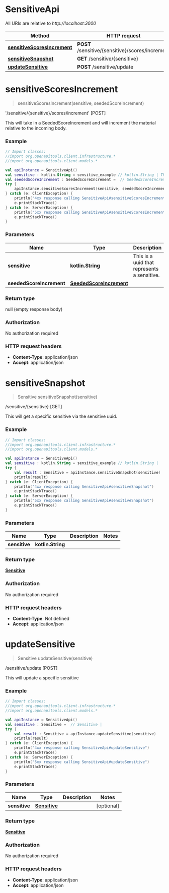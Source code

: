 # SensitiveApi

All URIs are relative to *http://localhost:3000*

Method | HTTP request | Description
------------- | ------------- | -------------
[**sensitiveScoresIncrement**](SensitiveApi.md#sensitiveScoresIncrement) | **POST** /sensitive/{sensitive}/scores/increment | &#39;/sensitive/{sensitive}/scores/increment&#39; [POST]
[**sensitiveSnapshot**](SensitiveApi.md#sensitiveSnapshot) | **GET** /sensitive/{sensitive} | /sensitive/{sensitive} [GET]
[**updateSensitive**](SensitiveApi.md#updateSensitive) | **POST** /sensitive/update | /sensitive/update [POST]


<a name="sensitiveScoresIncrement"></a>
# **sensitiveScoresIncrement**
> sensitiveScoresIncrement(sensitive, seededScoreIncrement)

&#39;/sensitive/{sensitive}/scores/increment&#39; [POST]

This will take in a SeededScoreIncrement and will increment the material relative to the incoming body.

### Example
```kotlin
// Import classes:
//import org.openapitools.client.infrastructure.*
//import org.openapitools.client.models.*

val apiInstance = SensitiveApi()
val sensitive : kotlin.String = sensitive_example // kotlin.String | This is a uuid that represents a sensitive.
val seededScoreIncrement : SeededScoreIncrement =  // SeededScoreIncrement | 
try {
    apiInstance.sensitiveScoresIncrement(sensitive, seededScoreIncrement)
} catch (e: ClientException) {
    println("4xx response calling SensitiveApi#sensitiveScoresIncrement")
    e.printStackTrace()
} catch (e: ServerException) {
    println("5xx response calling SensitiveApi#sensitiveScoresIncrement")
    e.printStackTrace()
}
```

### Parameters

Name | Type | Description  | Notes
------------- | ------------- | ------------- | -------------
 **sensitive** | **kotlin.String**| This is a uuid that represents a sensitive. |
 **seededScoreIncrement** | [**SeededScoreIncrement**](SeededScoreIncrement.md)|  | [optional]

### Return type

null (empty response body)

### Authorization

No authorization required

### HTTP request headers

 - **Content-Type**: application/json
 - **Accept**: application/json

<a name="sensitiveSnapshot"></a>
# **sensitiveSnapshot**
> Sensitive sensitiveSnapshot(sensitive)

/sensitive/{sensitive} [GET]

This will get a specific sensitive via the sensitive uuid.

### Example
```kotlin
// Import classes:
//import org.openapitools.client.infrastructure.*
//import org.openapitools.client.models.*

val apiInstance = SensitiveApi()
val sensitive : kotlin.String = sensitive_example // kotlin.String | 
try {
    val result : Sensitive = apiInstance.sensitiveSnapshot(sensitive)
    println(result)
} catch (e: ClientException) {
    println("4xx response calling SensitiveApi#sensitiveSnapshot")
    e.printStackTrace()
} catch (e: ServerException) {
    println("5xx response calling SensitiveApi#sensitiveSnapshot")
    e.printStackTrace()
}
```

### Parameters

Name | Type | Description  | Notes
------------- | ------------- | ------------- | -------------
 **sensitive** | **kotlin.String**|  |

### Return type

[**Sensitive**](Sensitive.md)

### Authorization

No authorization required

### HTTP request headers

 - **Content-Type**: Not defined
 - **Accept**: application/json

<a name="updateSensitive"></a>
# **updateSensitive**
> Sensitive updateSensitive(sensitive)

/sensitive/update [POST]

This will update a specific sensitive

### Example
```kotlin
// Import classes:
//import org.openapitools.client.infrastructure.*
//import org.openapitools.client.models.*

val apiInstance = SensitiveApi()
val sensitive : Sensitive =  // Sensitive | 
try {
    val result : Sensitive = apiInstance.updateSensitive(sensitive)
    println(result)
} catch (e: ClientException) {
    println("4xx response calling SensitiveApi#updateSensitive")
    e.printStackTrace()
} catch (e: ServerException) {
    println("5xx response calling SensitiveApi#updateSensitive")
    e.printStackTrace()
}
```

### Parameters

Name | Type | Description  | Notes
------------- | ------------- | ------------- | -------------
 **sensitive** | [**Sensitive**](Sensitive.md)|  | [optional]

### Return type

[**Sensitive**](Sensitive.md)

### Authorization

No authorization required

### HTTP request headers

 - **Content-Type**: application/json
 - **Accept**: application/json

